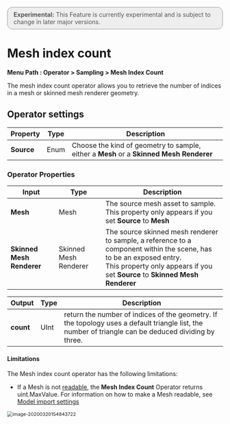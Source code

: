 <div style="border: solid 1px #999; border-radius:12px; background-color:#EEE; padding: 8px; padding-left:14px; color: #555; font-size:14px;"><b>Experimental:</b> This Feature is currently experimental and is subject to change in later major versions.</div>

# Mesh index count

**Menu Path : Operator > Sampling > Mesh Index Count**

The mesh index count operator allows you to retrieve the number of indices in a mesh or skinned mesh renderer geometry.

## Operator settings

| **Property** | **Type** | **Description**                                              |
| ------------ | -------- | ------------------------------------------------------------ |
| **Source**   | Enum     | Choose the kind of geometry to sample, either a **Mesh** or a **Skinned Mesh Renderer** |

### Operator Properties

| **Input**                 | **Type**              | **Description**                                              |
| ------------------------- | --------------------- | ------------------------------------------------------------ |
| **Mesh**                  | Mesh                  | The source mesh asset to sample.<br/>This property only appears if you set **Source** to **Mesh** |
| **Skinned Mesh Renderer** | Skinned Mesh Renderer | The source skinned mesh renderer to sample, a reference to a component within the scene, has to be an exposed entry.<br/>This property only appears if you set **Source** to **Skinned Mesh Renderer** |

| **Output** | **Type** | **Description**                                              |
| ---------- | -------- | ------------------------------------------------------------ |
| **count**  | UInt     | return the number of indices of the geometry. If the topology uses a default triangle list, the number of triangle can be deduced dividing by three. |

#### Limitations

The Mesh index count operator has the following limitations:

- If a Mesh is not [readable](https://docs.unity3d.com/ScriptReference/Mesh-isReadable.html), the **Mesh Index Count** Operator returns uint.MaxValue. For information on how to make a Mesh readable, see [Model import settings](https://docs.unity3d.com/Manual/FBXImporter-Model.html)

<img src="Images/ReadWrite.png" alt="image-20200320154843722" style="zoom:78%;" />